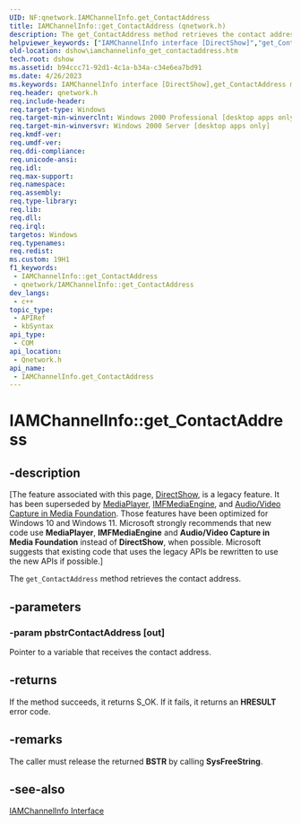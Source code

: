 ```yaml
---
UID: NF:qnetwork.IAMChannelInfo.get_ContactAddress
title: IAMChannelInfo::get_ContactAddress (qnetwork.h)
description: The get_ContactAddress method retrieves the contact address.
helpviewer_keywords: ["IAMChannelInfo interface [DirectShow]","get_ContactAddress method","IAMChannelInfo.get_ContactAddress","IAMChannelInfo::get_ContactAddress","IAMChannelInfoget_ContactAddress","dshow.iamchannelinfo_get_contactaddress","get_ContactAddress","get_ContactAddress method [DirectShow]","get_ContactAddress method [DirectShow]","IAMChannelInfo interface","qnetwork/IAMChannelInfo::get_ContactAddress"]
old-location: dshow\iamchannelinfo_get_contactaddress.htm
tech.root: dshow
ms.assetid: b94ccc71-92d1-4c1a-b34a-c34e6ea7bd91
ms.date: 4/26/2023
ms.keywords: IAMChannelInfo interface [DirectShow],get_ContactAddress method, IAMChannelInfo.get_ContactAddress, IAMChannelInfo::get_ContactAddress, IAMChannelInfoget_ContactAddress, dshow.iamchannelinfo_get_contactaddress, get_ContactAddress, get_ContactAddress method [DirectShow], get_ContactAddress method [DirectShow],IAMChannelInfo interface, qnetwork/IAMChannelInfo::get_ContactAddress
req.header: qnetwork.h
req.include-header: 
req.target-type: Windows
req.target-min-winverclnt: Windows 2000 Professional [desktop apps only]
req.target-min-winversvr: Windows 2000 Server [desktop apps only]
req.kmdf-ver: 
req.umdf-ver: 
req.ddi-compliance: 
req.unicode-ansi: 
req.idl: 
req.max-support: 
req.namespace: 
req.assembly: 
req.type-library: 
req.lib: 
req.dll: 
req.irql: 
targetos: Windows
req.typenames: 
req.redist: 
ms.custom: 19H1
f1_keywords:
 - IAMChannelInfo::get_ContactAddress
 - qnetwork/IAMChannelInfo::get_ContactAddress
dev_langs:
 - c++
topic_type:
 - APIRef
 - kbSyntax
api_type:
 - COM
api_location:
 - Qnetwork.h
api_name:
 - IAMChannelInfo.get_ContactAddress
---
```


# IAMChannelInfo::get_ContactAddress


## -description

\[The feature associated with this page, [DirectShow](/windows/win32/directshow/directshow), is a legacy feature. It has been superseded by [MediaPlayer](/uwp/api/Windows.Media.Playback.MediaPlayer), [IMFMediaEngine](/windows/win32/api/mfmediaengine/nn-mfmediaengine-imfmediaengine), and [Audio/Video Capture in Media Foundation](windows/win32/medfound/audio-video-capture-in-media-foundation). Those features have been optimized for Windows 10 and Windows 11. Microsoft strongly recommends that new code use **MediaPlayer**, **IMFMediaEngine** and **Audio/Video Capture in Media Foundation** instead of **DirectShow**, when possible. Microsoft suggests that existing code that uses the legacy APIs be rewritten to use the new APIs if possible.\]

The <code>get_ContactAddress</code> method retrieves the contact address.

## -parameters

### -param pbstrContactAddress [out]

Pointer to a variable that receives the contact address.

## -returns

If the method succeeds, it returns S_OK. If it fails, it returns an <b>HRESULT</b> error code.

## -remarks

The caller must release the returned <b>BSTR</b> by calling <b>SysFreeString</b>.

## -see-also

<a href="/windows/desktop/api/qnetwork/nn-qnetwork-iamchannelinfo">IAMChannelInfo Interface</a>